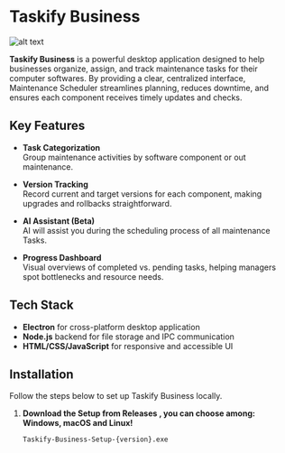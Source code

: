 # Taskify Business

![alt text](https://github.com/Play-Epik-Inc/Taskify-Business/blob/main/src/assets/gitImages/git_slide1.png "Main Page")

**Taskify Business** is a powerful desktop application designed to help businesses organize, assign, and track maintenance tasks for their computer softwares. 
By providing a clear, centralized interface, Maintenance Scheduler streamlines planning, reduces downtime, and ensures each component receives timely updates and checks.

## Key Features

- **Task Categorization**  
  Group maintenance activities by software component or out maintenance.
  
- **Version Tracking**  
  Record current and target versions for each component, making upgrades and rollbacks straightforward.
  
- **AI Assistant (Beta)**  
  AI will assist you during the scheduling process of all maintenance Tasks.
  
- **Progress Dashboard**  
  Visual overviews of completed vs. pending tasks, helping managers spot bottlenecks and resource needs.

## Tech Stack

- **Electron** for cross-platform desktop application
- **Node.js** backend for file storage and IPC communication
- **HTML/CSS/JavaScript** for responsive and accessible UI

## Installation

Follow the steps below to set up Taskify Business locally.

1. **Download the Setup from Releases , you can choose among: Windows, macOS and Linux!**
   ```bash
   Taskify-Business-Setup-{version}.exe